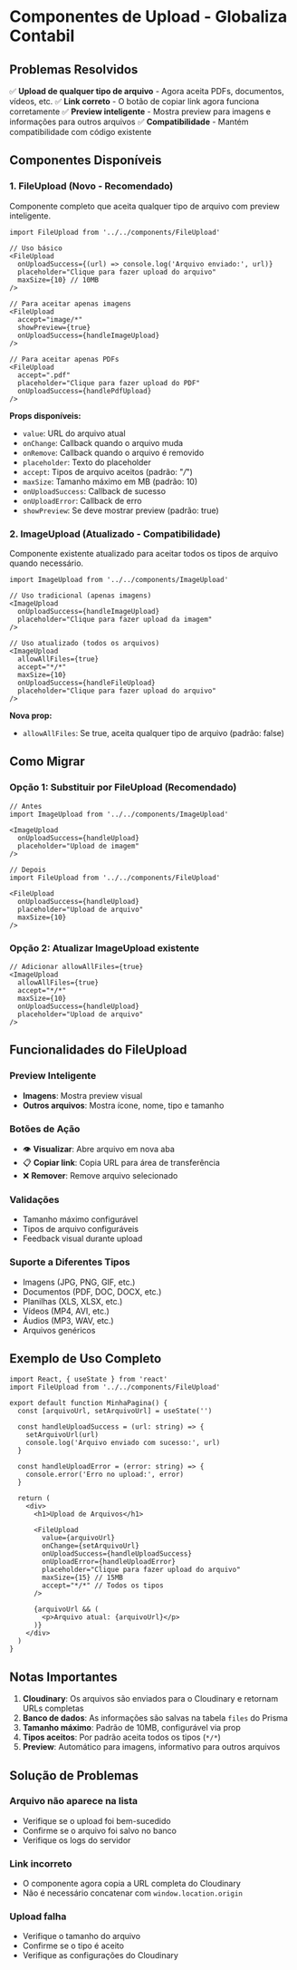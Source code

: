 # Componentes de Upload - Globaliza Contabil

## Problemas Resolvidos

✅ **Upload de qualquer tipo de arquivo** - Agora aceita PDFs, documentos, vídeos, etc.
✅ **Link correto** - O botão de copiar link agora funciona corretamente
✅ **Preview inteligente** - Mostra preview para imagens e informações para outros arquivos
✅ **Compatibilidade** - Mantém compatibilidade com código existente

## Componentes Disponíveis

### 1. FileUpload (Novo - Recomendado)

Componente completo que aceita qualquer tipo de arquivo com preview inteligente.

```tsx
import FileUpload from '../../components/FileUpload'

// Uso básico
<FileUpload
  onUploadSuccess={(url) => console.log('Arquivo enviado:', url)}
  placeholder="Clique para fazer upload do arquivo"
  maxSize={10} // 10MB
/>

// Para aceitar apenas imagens
<FileUpload
  accept="image/*"
  showPreview={true}
  onUploadSuccess={handleImageUpload}
/>

// Para aceitar apenas PDFs
<FileUpload
  accept=".pdf"
  placeholder="Clique para fazer upload do PDF"
  onUploadSuccess={handlePdfUpload}
/>
```

**Props disponíveis:**
- `value`: URL do arquivo atual
- `onChange`: Callback quando o arquivo muda
- `onRemove`: Callback quando o arquivo é removido
- `placeholder`: Texto do placeholder
- `accept`: Tipos de arquivo aceitos (padrão: "*/*")
- `maxSize`: Tamanho máximo em MB (padrão: 10)
- `onUploadSuccess`: Callback de sucesso
- `onUploadError`: Callback de erro
- `showPreview`: Se deve mostrar preview (padrão: true)

### 2. ImageUpload (Atualizado - Compatibilidade)

Componente existente atualizado para aceitar todos os tipos de arquivo quando necessário.

```tsx
import ImageUpload from '../../components/ImageUpload'

// Uso tradicional (apenas imagens)
<ImageUpload
  onUploadSuccess={handleImageUpload}
  placeholder="Clique para fazer upload da imagem"
/>

// Uso atualizado (todos os arquivos)
<ImageUpload
  allowAllFiles={true}
  accept="*/*"
  maxSize={10}
  onUploadSuccess={handleFileUpload}
  placeholder="Clique para fazer upload do arquivo"
/>
```

**Nova prop:**
- `allowAllFiles`: Se true, aceita qualquer tipo de arquivo (padrão: false)

## Como Migrar

### Opção 1: Substituir por FileUpload (Recomendado)

```tsx
// Antes
import ImageUpload from '../../components/ImageUpload'

<ImageUpload
  onUploadSuccess={handleUpload}
  placeholder="Upload de imagem"
/>

// Depois
import FileUpload from '../../components/FileUpload'

<FileUpload
  onUploadSuccess={handleUpload}
  placeholder="Upload de arquivo"
  maxSize={10}
/>
```

### Opção 2: Atualizar ImageUpload existente

```tsx
// Adicionar allowAllFiles={true}
<ImageUpload
  allowAllFiles={true}
  accept="*/*"
  maxSize={10}
  onUploadSuccess={handleUpload}
  placeholder="Upload de arquivo"
/>
```

## Funcionalidades do FileUpload

### Preview Inteligente
- **Imagens**: Mostra preview visual
- **Outros arquivos**: Mostra ícone, nome, tipo e tamanho

### Botões de Ação
- 👁️ **Visualizar**: Abre arquivo em nova aba
- 📋 **Copiar link**: Copia URL para área de transferência
- ❌ **Remover**: Remove arquivo selecionado

### Validações
- Tamanho máximo configurável
- Tipos de arquivo configuráveis
- Feedback visual durante upload

### Suporte a Diferentes Tipos
- Imagens (JPG, PNG, GIF, etc.)
- Documentos (PDF, DOC, DOCX, etc.)
- Planilhas (XLS, XLSX, etc.)
- Vídeos (MP4, AVI, etc.)
- Áudios (MP3, WAV, etc.)
- Arquivos genéricos

## Exemplo de Uso Completo

```tsx
import React, { useState } from 'react'
import FileUpload from '../../components/FileUpload'

export default function MinhaPagina() {
  const [arquivoUrl, setArquivoUrl] = useState('')

  const handleUploadSuccess = (url: string) => {
    setArquivoUrl(url)
    console.log('Arquivo enviado com sucesso:', url)
  }

  const handleUploadError = (error: string) => {
    console.error('Erro no upload:', error)
  }

  return (
    <div>
      <h1>Upload de Arquivos</h1>
      
      <FileUpload
        value={arquivoUrl}
        onChange={setArquivoUrl}
        onUploadSuccess={handleUploadSuccess}
        onUploadError={handleUploadError}
        placeholder="Clique para fazer upload do arquivo"
        maxSize={15} // 15MB
        accept="*/*" // Todos os tipos
      />
      
      {arquivoUrl && (
        <p>Arquivo atual: {arquivoUrl}</p>
      )}
    </div>
  )
}
```

## Notas Importantes

1. **Cloudinary**: Os arquivos são enviados para o Cloudinary e retornam URLs completas
2. **Banco de dados**: As informações são salvas na tabela `files` do Prisma
3. **Tamanho máximo**: Padrão de 10MB, configurável via prop
4. **Tipos aceitos**: Por padrão aceita todos os tipos (`*/*`)
5. **Preview**: Automático para imagens, informativo para outros arquivos

## Solução de Problemas

### Arquivo não aparece na lista
- Verifique se o upload foi bem-sucedido
- Confirme se o arquivo foi salvo no banco
- Verifique os logs do servidor

### Link incorreto
- O componente agora copia a URL completa do Cloudinary
- Não é necessário concatenar com `window.location.origin`

### Upload falha
- Verifique o tamanho do arquivo
- Confirme se o tipo é aceito
- Verifique as configurações do Cloudinary
